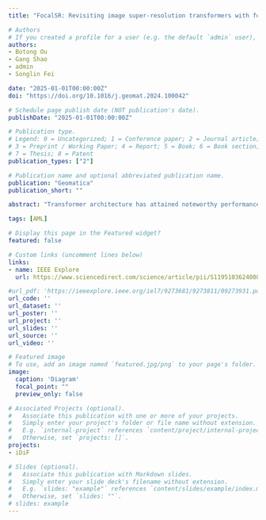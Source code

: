 ```yaml
---
title: "FocalSR: Revisiting image super-resolution transformers with fourier-transform cross attention layers for remote sensing image enhancement"

# Authors
# If you created a profile for a user (e.g. the default `admin` user), write the username (folder name) here  and it will be replaced with their full name and linked to their profile.
authors:
- Botong Ou
- Gang Shao
- admin
- Songlin Fei

date: "2025-01-01T00:00:00Z"
doi: "https://doi.org/10.1016/j.geomat.2024.100042"

# Schedule page publish date (NOT publication's date).
publishDate: "2025-01-01T00:00:00Z"

# Publication type.
# Legend: 0 = Uncategorized; 1 = Conference paper; 2 = Journal article;
# 3 = Preprint / Working Paper; 4 = Report; 5 = Book; 6 = Book section;
# 7 = Thesis; 8 = Patent
publication_types: ["2"]

# Publication name and optional abbreviated publication name.
publication: "Geomatica"
publication_short: ""

abstract: "Transformer architecture has attained noteworthy performance achievements in recent image super-resolution research. However, current transformer-based methods still expose limitations in fully harnessing domain- specific information within images, particularly when applied to broader-scale remote sensing images that contain diverse landscape objects on one scene. Remote sensing images have relatively lower resolution compared to the common super-resolution training dataset and each landscape object covers a small area on the image. These natures of remote sensing images significantly reduced the attention pixels for image restoration in existing transformer-based methods. To address this challenge and enhance domain-specific multi-object image reconstruction, we introduce FocalSR, a Transformer model featuring FOurier-transform Cross Attention Layers for Super-Resolution. Drawing inspiration from state-of-the-art Transformer models like Hybrid Attention Transformer (HAT), FocalSR incorporates channel-focused and window-centric self-attention mechanisms. By integrating Fast Fourier Convolution into the cross-attention layer, FocalSR extends its capacity to capture image- wide information and intricate details in low-resolution images. Through unified task pretraining during model development, we validate the efficacy of these enhancements through extensive testing, resulting in substantial performance improvements. Notably, our experiments showcase FocalSR’s superior performance in remote sensing datasets, demonstrating a notable 1 dB enhancement in the PSNR metric compared to other state-of-the- art methods. Additionally, significant improvements are observed in challenging scenarios such as pattern restoration and vegetation detail preservation, underscoring the transformative potential of FocalSR in advancing image processing and domain-specific vision tasks."

tags: [AML]

# Display this page in the Featured widget?
featured: false

# Custom links (uncomment lines below)
links:
- name: IEEE Explore
  url: https://www.sciencedirect.com/science/article/pii/S1195103624008759

#url_pdf: 'https://ieeexplore.ieee.org/iel7/9273681/9273811/09273931.pdf?casa_token=FJrH009oQ0sAAAAA:80QNZ9Lvmm6YqZXNpp2M1RuYPvdZz5jjUDuDrPNyXB82yt3iOik8U66gcFz0Y6uNqTGg_uFmkQ'
url_code: ''
url_dataset: ''
url_poster: ''
url_project: ''
url_slides: ''
url_source: ''
url_video: ''

# Featured image
# To use, add an image named `featured.jpg/png` to your page's folder. 
image:
  caption: 'Diagram'
  focal_point: ""
  preview_only: false

# Associated Projects (optional).
#   Associate this publication with one or more of your projects.
#   Simply enter your project's folder or file name without extension.
#   E.g. `internal-project` references `content/project/internal-project/index.md`.
#   Otherwise, set `projects: []`.
projects: 
- iDiF

# Slides (optional).
#   Associate this publication with Markdown slides.
#   Simply enter your slide deck's filename without extension.
#   E.g. `slides: "example"` references `content/slides/example/index.md`.
#   Otherwise, set `slides: ""`.
# slides: example
---
```

